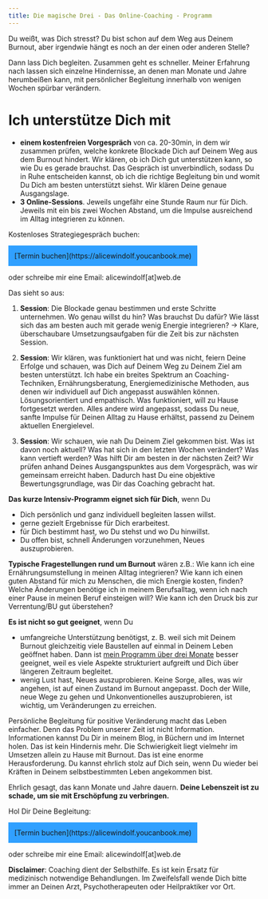 ```yaml
---
title: Die magische Drei - Das Online-Coaching - Programm
---
```


Du weißt, was Dich stresst? Du bist schon auf dem Weg aus Deinem Burnout, aber irgendwie hängt es noch an der einen oder anderen Stelle? 

Dann lass Dich begleiten. Zusammen geht es schneller. Meiner Erfahrung nach lassen sich einzelne Hindernisse, an denen man Monate und Jahre herumbeißen kann, mit persönlicher Begleitung innerhalb von wenigen Wochen spürbar verändern. 

# Ich unterstütze Dich mit

- **einem kostenfreien Vorgespräch** von ca. 20-30min, in dem wir zusammen prüfen, welche konkrete Blockade Dich auf Deinem Weg aus dem Burnout hindert. Wir klären, ob ich Dich gut unterstützen kann, so wie Du es gerade brauchst. Das Gespräch ist unverbindlich, sodass Du in Ruhe entscheiden kannst, ob ich die richtige Begleitung bin und womit Du Dich am besten unterstützt siehst. Wir klären Deine genaue Ausgangslage.
- **3 Online-Sessions**. Jeweils ungefähr eine Stunde Raum nur für Dich. Jeweils mit ein bis zwei Wochen Abstand, um die Impulse ausreichend im Alltag integrieren zu können. 

Kostenloses Strategiegespräch buchen: 

<span style='display:inline-block;padding:12px;background:#30A0ff'>
[Termin buchen](https://alicewindolf.youcanbook.me)
</span>

oder schreibe mir eine Email: alicewindolf[at]web.de 

Das sieht so aus: 

1. **Session**: Die Blockade genau bestimmen und erste Schritte unternehmen. Wo genau willst du hin? Was brauchst Du dafür? Wie lässt sich das am besten auch mit gerade wenig Energie integrieren? → Klare, überschaubare Umsetzungsaufgaben für die Zeit bis zur nächsten Session.

2. **Session**: Wir klären, was funktioniert hat und was nicht, feiern Deine Erfolge und schauen, was Dich auf Deinem Weg zu Deinem Ziel am besten unterstützt. Ich habe ein breites Spektrum an Coaching-Techniken, Ernährungsberatung, Energiemedizinische Methoden, aus denen wir individuell auf Dich angepasst auswählen können. Lösungsorientiert und empathisch. Was funktioniert, will zu Hause fortgesetzt werden. Alles andere wird angepasst, sodass Du neue, sanfte Impulse für Deinen Alltag zu Hause erhältst, passend zu Deinem aktuellen Energielevel. 

3. **Session**: Wir schauen, wie nah Du Deinem Ziel gekommen bist. Was ist davon noch aktuell? Was hat sich in den letzten Wochen verändert? Was kann vertieft werden? Was hilft Dir am besten in der nächsten Zeit? Wir prüfen anhand Deines Ausgangspunktes aus dem Vorgespräch, was wir gemeinsam erreicht haben. Dadurch hast Du eine objektive Bewertungsgrundlage, was Dir das Coaching gebracht hat. 

**Das kurze Intensiv-Programm eignet sich für Dich**, wenn Du
- Dich persönlich und ganz individuell begleiten lassen willst.
- gerne gezielt Ergebnisse für Dich erarbeitest. 
- für Dich bestimmt hast, wo Du stehst und wo Du hinwillst. 
- Du offen bist, schnell Änderungen vorzunehmen, Neues auszuprobieren. 

**Typische Fragestellungen rund um Burnout** wären z.B.: Wie kann ich eine Ernährungsumstellung in meinen Alltag integrieren? Wie kann ich einen guten Abstand für mich zu Menschen, die mich Energie kosten, finden? Welche Änderungen benötige ich in meinem Berufsalltag, wenn ich nach einer Pause in meinen Beruf einsteigen will? Wie kann ich den Druck bis zur Verrentung/BU gut überstehen?


**Es ist nicht so gut geeignet**, wenn Du
- umfangreiche Unterstützung benötigst, z. B. weil sich mit Deinem Burnout gleichzeitig viele Baustellen auf einmal in Deinem Leben geöffnet haben. Dann ist [mein Programm über drei Monate](/2020/08/28/Wie-Phoenix-aus-der-Asche.html) besser geeignet, weil es viele Aspekte strukturiert aufgreift und Dich über längeren Zeitraum begleitet. 
- wenig Lust hast, Neues auszuprobieren. Keine Sorge, alles, was wir angehen, ist auf einen Zustand im Burnout angepasst. Doch der Wille, neue Wege zu gehen und Unkonventionelles auszuprobieren, ist wichtig, um Veränderungen zu erreichen. 

Persönliche Begleitung für positive Veränderung macht das Leben einfacher. Denn das Problem unserer Zeit ist nicht Information. Informationen kannst Du Dir in meinem Blog, in Büchern und im Internet holen. Das ist kein Hindernis mehr. Die Schwierigkeit liegt vielmehr im Umsetzen allein zu Hause mit Burnout. Das ist eine enorme Herausforderung. Du kannst ehrlich stolz auf Dich sein, wenn Du wieder bei Kräften in Deinem selbstbestimmten Leben angekommen bist. 

Ehrlich gesagt, das kann Monate und Jahre dauern. **Deine Lebenszeit ist zu schade, um sie mit Erschöpfung zu verbringen.** 

Hol Dir Deine Begleitung: 

<span style='display:inline-block;padding:12px;background:#30A0ff'>
[Termin buchen](https://alicewindolf.youcanbook.me)
</span>

oder schreibe mir eine Email: alicewindolf[at]web.de 

**Disclaimer**: Coaching dient der Selbsthilfe. Es ist kein Ersatz für medizinisch notwendige Behandlungen. Im Zweifelsfall wende Dich bitte immer an Deinen Arzt, Psychotherapeuten oder Heilpraktiker vor Ort. 




